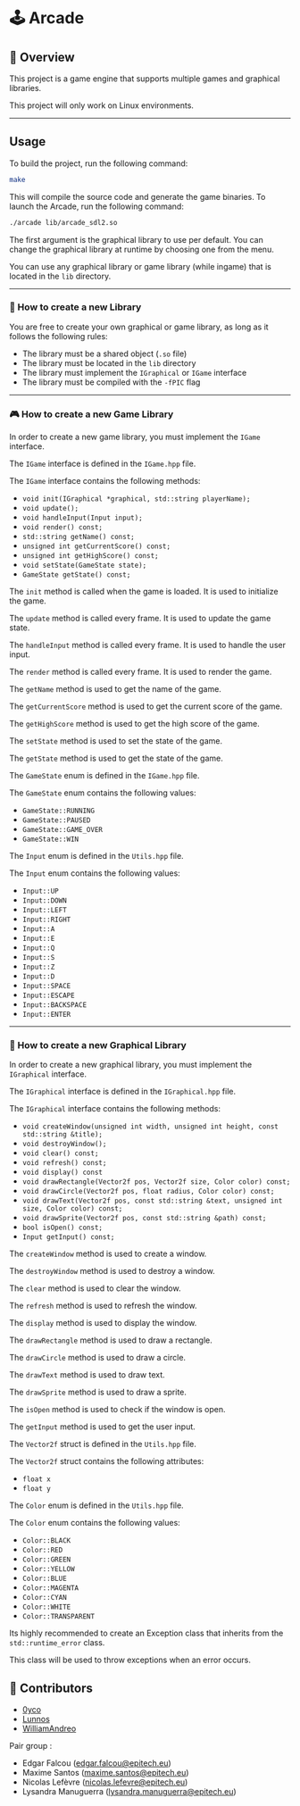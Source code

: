 # 🕹️ Arcade

## 🚀 Overview

This project is a game engine that supports multiple games and graphical libraries.

This project will only work on Linux environments.

---

## Usage

To build the project, run the following command:

```bash
make
```

This will compile the source code and generate the game binaries.
To launch the Arcade, run the following command:

```bash
./arcade lib/arcade_sdl2.so
```

The first argument is the graphical library to use per default.
You can change the graphical library at runtime by choosing one from the menu.

You can use any graphical library or game library (while ingame) that is located in the `lib` directory.

---

### 📘 How to create a new Library

You are free to create your own graphical or game library, as long as it follows the following rules:

- The library must be a shared object (`.so` file)
- The library must be located in the `lib` directory
- The library must implement the `IGraphical` or `IGame` interface
- The library must be compiled with the `-fPIC` flag

---

### 🎮 How to create a new Game Library
In order to create a new game library, you must implement the `IGame` interface.

The `IGame` interface is defined in the `IGame.hpp` file.

The `IGame` interface contains the following methods:

- `void init(IGraphical *graphical, std::string playerName);`
- `void update();`
- `void handleInput(Input input);`
- `void render() const;`
- `std::string getName() const;`
- `unsigned int getCurrentScore() const;`
- `unsigned int getHighScore() const;`
- `void setState(GameState state);`
- `GameState getState() const;`

The `init` method is called when the game is loaded.
It is used to initialize the game.

The `update` method is called every frame.
It is used to update the game state.

The `handleInput` method is called every frame.
It is used to handle the user input.

The `render` method is called every frame.
It is used to render the game.

The `getName` method is used to get the name of the game.

The `getCurrentScore` method is used to get the current score of the game.

The `getHighScore` method is used to get the high score of the game.

The `setState` method is used to set the state of the game.

The `getState` method is used to get the state of the game.

The `GameState` enum is defined in the `IGame.hpp` file.

The `GameState` enum contains the following values:

- `GameState::RUNNING`
- `GameState::PAUSED`
- `GameState::GAME_OVER`
- `GameState::WIN`

The `Input` enum is defined in the `Utils.hpp` file.

The `Input` enum contains the following values:

- `Input::UP`
- `Input::DOWN`
- `Input::LEFT`
- `Input::RIGHT`
- `Input::A`
- `Input::E`
- `Input::Q`
- `Input::S`
- `Input::Z`
- `Input::D`
- `Input::SPACE`
- `Input::ESCAPE`
- `Input::BACKSPACE`
- `Input::ENTER`

---

### 🎨 How to create a new Graphical Library

In order to create a new graphical library, you must implement the `IGraphical` interface.

The `IGraphical` interface is defined in the `IGraphical.hpp` file.

The `IGraphical` interface contains the following methods:

- `void createWindow(unsigned int width, unsigned int height, const std::string &title);`
- `void destroyWindow();`
- `void clear() const;`
- `void refresh() const;`
- `void display() const`
- `void drawRectangle(Vector2f pos, Vector2f size, Color color) const;`
- `void drawCircle(Vector2f pos, float radius, Color color) const;`
- `void drawText(Vector2f pos, const std::string &text, unsigned int size, Color color) const;`
- `void drawSprite(Vector2f pos, const std::string &path) const;`
- `bool isOpen() const;`
- `Input getInput() const;`

The `createWindow` method is used to create a window.

The `destroyWindow` method is used to destroy a window.

The `clear` method is used to clear the window.

The `refresh` method is used to refresh the window.

The `display` method is used to display the window.

The `drawRectangle` method is used to draw a rectangle.

The `drawCircle` method is used to draw a circle.

The `drawText` method is used to draw text.

The `drawSprite` method is used to draw a sprite.

The `isOpen` method is used to check if the window is open.

The `getInput` method is used to get the user input.

The `Vector2f` struct is defined in the `Utils.hpp` file.

The `Vector2f` struct contains the following attributes:

- `float x`
- `float y`

The `Color` enum is defined in the `Utils.hpp` file.

The `Color` enum contains the following values:

- `Color::BLACK`
- `Color::RED`
- `Color::GREEN`
- `Color::YELLOW`
- `Color::BLUE`
- `Color::MAGENTA`
- `Color::CYAN`
- `Color::WHITE`
- `Color::TRANSPARENT`

Its highly recommended to create an Exception class that inherits from the `std::runtime_error` class.

This class will be used to throw exceptions when an error occurs.

## 👥 Contributors

-  [0yco](https://github.com/0yco)
-  [Lunnos](https://github.com/LunnosMp4)
-  [WilliamAndreo](https://github.com/WilliamAndreo)


Pair group :

- Edgar Falcou (edgar.falcou@epitech.eu)
- Maxime Santos (maxime.santos@epitech.eu)
- Nicolas Lefèvre (nicolas.lefevre@epitech.eu)
- Lysandra Manuguerra (lysandra.manuguerra@epitech.eu)